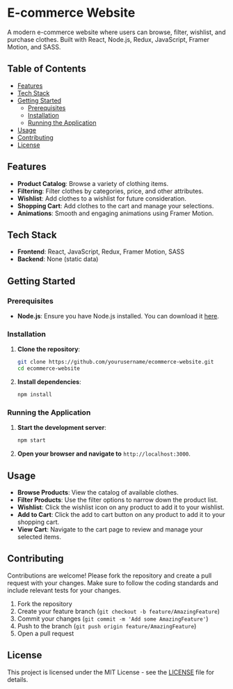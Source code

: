 # E-commerce Website

A modern e-commerce website where users can browse, filter, wishlist, and purchase clothes. Built with React, Node.js, Redux, JavaScript, Framer Motion, and SASS.

## Table of Contents

- [Features](#features)
- [Tech Stack](#tech-stack)
- [Getting Started](#getting-started)
  - [Prerequisites](#prerequisites)
  - [Installation](#installation)
  - [Running the Application](#running-the-application)
- [Usage](#usage)
- [Contributing](#contributing)
- [License](#license)

## Features

- **Product Catalog**: Browse a variety of clothing items.
- **Filtering**: Filter clothes by categories, price, and other attributes.
- **Wishlist**: Add clothes to a wishlist for future consideration.
- **Shopping Cart**: Add clothes to the cart and manage your selections.
- **Animations**: Smooth and engaging animations using Framer Motion.

## Tech Stack

- **Frontend**: React, JavaScript, Redux, Framer Motion, SASS
- **Backend**: None (static data)

## Getting Started

### Prerequisites

- **Node.js**: Ensure you have Node.js installed. You can download it [here](https://nodejs.org/).

### Installation

1. **Clone the repository**:
    ```bash
    git clone https://github.com/yourusername/ecommerce-website.git
    cd ecommerce-website
    ```

2. **Install dependencies**:
    ```bash
    npm install
    ```

### Running the Application

1. **Start the development server**:
    ```bash
    npm start
    ```

2. **Open your browser and navigate to** `http://localhost:3000`.

## Usage

- **Browse Products**: View the catalog of available clothes.
- **Filter Products**: Use the filter options to narrow down the product list.
- **Wishlist**: Click the wishlist icon on any product to add it to your wishlist.
- **Add to Cart**: Click the add to cart button on any product to add it to your shopping cart.
- **View Cart**: Navigate to the cart page to review and manage your selected items.

## Contributing

Contributions are welcome! Please fork the repository and create a pull request with your changes. Make sure to follow the coding standards and include relevant tests for your changes.

1. Fork the repository
2. Create your feature branch (`git checkout -b feature/AmazingFeature`)
3. Commit your changes (`git commit -m 'Add some AmazingFeature'`)
4. Push to the branch (`git push origin feature/AmazingFeature`)
5. Open a pull request

## License

This project is licensed under the MIT License - see the [LICENSE](LICENSE) file for details.
